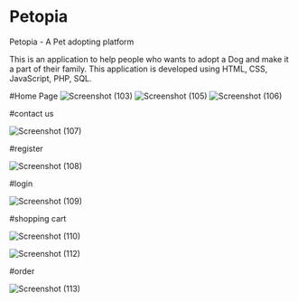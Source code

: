 # Petopia
Petopia - A Pet adopting platform

This is an application to help people who wants to adopt a Dog and make it a part of their family.
This application is developed using HTML, CSS, JavaScript, PHP, SQL.


#Home Page
![Screenshot (103)](https://github.com/Lucky-21052001/Petopia/assets/120821905/e55c4e09-698e-4b56-b728-31685fdddd4c)
![Screenshot (105)](https://github.com/Lucky-21052001/Petopia/assets/120821905/20033977-4154-4a3a-a753-3b6c657d56f4)
![Screenshot (106)](https://github.com/Lucky-21052001/Petopia/assets/120821905/6c1e6fea-6bca-4cb4-8c49-2acd9c74e317)

#contact us

![Screenshot (107)](https://github.com/Lucky-21052001/Petopia/assets/120821905/282e1daa-3a89-4254-9f89-dcf3eee65113)

#register

![Screenshot (108)](https://github.com/Lucky-21052001/Petopia/assets/120821905/afe589b8-4508-4374-b425-74499dcde52b)

#login

![Screenshot (109)](https://github.com/Lucky-21052001/Petopia/assets/120821905/dcb95d73-b1e0-49b4-ba9b-2c2c7faa2782)

#shopping cart

![Screenshot (110)](https://github.com/Lucky-21052001/Petopia/assets/120821905/73bf3d93-a33e-4863-855a-868e7becd1ec)

![Screenshot (112)](https://github.com/Lucky-21052001/Petopia/assets/120821905/db9cf558-b3c5-4ebb-ad31-156bd23872a6)

#order


![Screenshot (113)](https://github.com/Lucky-21052001/Petopia/assets/120821905/1e7e8a0e-17f9-458b-91f3-274792457b7d)
